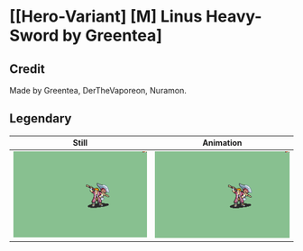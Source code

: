 # [\[Hero-Variant\] \[M\] Linus Heavy-Sword by Greentea]

## Credit

Made by Greentea, DerTheVaporeon, Nuramon.
	
## Legendary

| Still | Animation |
| :---: | :-------: |
| ![Legendary still](./Legendary_000.png) | ![Legendary animation](./Legendary.gif) |
